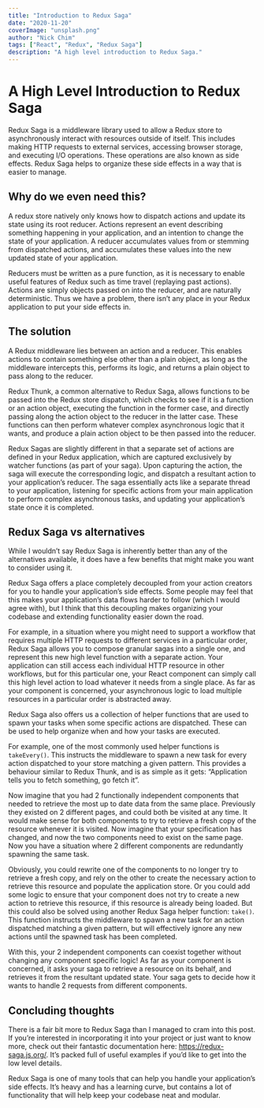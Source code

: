 ```yaml
---
title: "Introduction to Redux Saga"
date: "2020-11-20"
coverImage: "unsplash.png"
author: "Nick Chim"
tags: ["React", "Redux", "Redux Saga"]
description: "A high level introduction to Redux Saga."
---
```


A High Level Introduction to Redux Saga
===

Redux Saga is a middleware library used to allow a Redux store to asynchronously interact with resources outside of itself. This includes making HTTP requests to external services, accessing browser storage, and executing I/O operations. These operations are also known as side effects. Redux Saga helps to organize these side effects in a way that is easier to manage.

Why do we even need this?
---

A redux store natively only knows how to dispatch actions and update its state using its root reducer. Actions represent an event describing something happening in your application, and an intention to change the state of your application. A reducer accumulates values from or stemming from dispatched actions, and accumulates these values into the new updated state of your application.

Reducers must be written as a pure function, as it is necessary to enable useful features of Redux such as time travel (replaying past actions). Actions are simply objects passed on into the reducer, and are naturally deterministic. Thus we have a problem, there isn’t any place in your Redux application to put your side effects in.

The solution
---

A Redux middleware lies between an action and a reducer. This enables actions to contain something else other than a plain object, as long as the middleware intercepts this, performs its logic, and returns a plain object to pass along to the reducer. 

Redux Thunk, a common alternative to Redux Saga, allows functions to be passed into the Redux store dispatch, which checks to see if it is a function or an action object, executing the function in the former case, and directly passing along the action object to the reducer in the latter case. These functions can then perform whatever complex asynchronous logic that it wants, and produce a plain action object to be then passed into the reducer.

Redux Sagas are slightly different in that a separate set of actions are defined in your Redux application, which are captured exclusively by watcher functions (as part of your saga). Upon capturing the action, the saga will execute the corresponding logic, and dispatch a resultant action to your application’s reducer. The saga essentially acts like a separate thread to your application, listening for specific actions from your main application to perform complex asynchronous tasks, and updating your application’s state once it is completed. 


Redux Saga vs alternatives
---

While I wouldn’t say Redux Saga is inherently better than any of the alternatives available, it does have a few benefits that might make you want to consider using it.

Redux Saga offers a place completely decoupled from your action creators for you to handle your application’s side effects. Some people may feel that this makes your application’s data flows harder to follow (which I would agree with), but I think that this decoupling makes organizing your codebase and extending functionality easier down the road. 

For example, in a situation where you might need to support a workflow that requires multiple HTTP requests to different services in a particular order, Redux Saga allows you to compose granular sagas into a single one, and represent this new high level function with a separate action. Your application can still access each individual HTTP resource in other workflows, but for this particular one, your React component can simply call this high level action to load whatever it needs from a single place. As far as your component is concerned, your asynchronous logic to load multiple resources in a particular order is abstracted away. 

Redux Saga also offers us a collection of helper functions that are used to spawn your tasks when some specific actions are dispatched. These can be used to help organize when and how your tasks are executed.

For example, one of the most commonly used helper functions is `takeEvery()`. This instructs the middleware to spawn a new task for every action dispatched to your store matching a given pattern. This provides a behaviour similar to Redux Thunk, and is as simple as it gets: “Application tells you to fetch something, go fetch it”.

Now imagine that you had 2 functionally independent components that needed to retrieve the most up to date data from the same place. Previously they existed on 2 different pages, and could both be visited at any time. It would make sense for both components to try to retrieve a fresh copy of the resource whenever it is visited. Now imagine that your specification has changed, and now the two components need to exist on the same page. Now you have a situation where 2 different components are redundantly spawning the same task. 

Obviously, you could rewrite one of the components to no longer try to retrieve a fresh copy, and rely on the other to create the necessary action to retrieve this resource and populate the application store. Or you could add some logic to ensure that your component does not try to create a new action to retrieve this resource, if this resource is already being loaded. But this could also be solved using another Redux Saga helper function: `take()`. This function instructs the middleware to spawn a new task for an action dispatched matching a given pattern, but will effectively ignore any new actions until the spawned task has been completed.

With this, your 2 independent components can coexist together without changing any component specific logic! As far as your component is concerned, it asks your saga to retrieve a resource on its behalf, and retrieves it from the resultant updated state. Your saga gets to decide how it wants to handle 2 requests from different components.

Concluding thoughts
---
There is a fair bit more to Redux Saga than I managed to cram into this post. If you’re interested in incorporating it into your project or just want to know more, check out their fantastic documentation here: https://redux-saga.js.org/. It’s packed full of useful examples if you’d like to get into the low level details.

Redux Saga is one of many tools that can help you handle your application’s side effects. It’s heavy and has a learning curve, but contains a lot of functionality that will help keep your codebase neat and modular.

